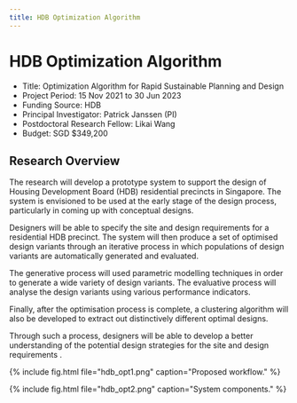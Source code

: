 ```yaml
---
title: HDB Optimization Algorithm
---
```

# HDB Optimization Algorithm

- Title: Optimization Algorithm for Rapid Sustainable Planning and Design
- Project Period: 15 Nov 2021 to 30 Jun 2023
- Funding Source: HDB
- Principal Investigator: Patrick Janssen (PI)
- Postdoctoral Research Fellow: Likai Wang
- Budget: SGD $349,200

## Research Overview

The research will develop a prototype system to support the design of Housing Development Board
(HDB) residential precincts in Singapore. The system is envisioned to be used at the early stage of
the design process, particularly in coming up with conceptual designs. 

Designers will be able to specify the site and design requirements for a residential HDB
precinct. The system will then produce a set of optimised design variants through an iterative
process in which populations of design variants are automatically generated and evaluated.

The generative process will used parametric modelling techniques in order to generate a wide variety
of design variants. The evaluative process will analyse the design variants using various
 performance indicators. 

Finally, after the optimisation process is complete, a clustering algorithm will also be developed
to extract out distinctively different optimal designs.

Through such a process, designers will be able to develop a better understanding of the potential
design strategies for the site and design requirements .

{% include fig.html file="hdb_opt1.png" caption="Proposed workflow." %}

{% include fig.html file="hdb_opt2.png" caption="System components." %}
